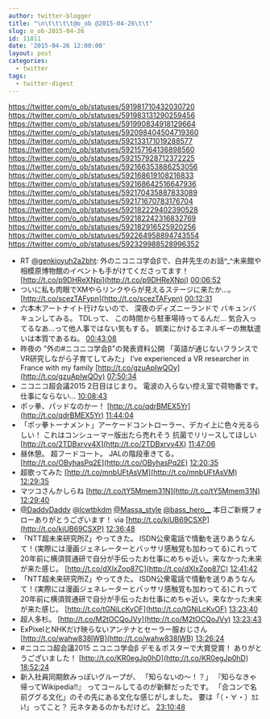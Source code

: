 ```yaml
---
author: twitter-blogger
title: "\n\t\t\t\t@o_ob @2015-04-26\t\t"
slug: o_ob-2015-04-26
id: 11811
date: '2015-04-26 12:00:00'
layout: post
categories:
  - twitter
tags:
  - twitter-digest
---
```


https://twitter.com/o_ob/statuses/591981710432030720 https://twitter.com/o_ob/statuses/591983131290259456 https://twitter.com/o_ob/statuses/591990834918129664 https://twitter.com/o_ob/statuses/592098404504719360 https://twitter.com/o_ob/statuses/592133171019288577 https://twitter.com/o_ob/statuses/592157164136898560 https://twitter.com/o_ob/statuses/592157928712372225 https://twitter.com/o_ob/statuses/592166353886253056 https://twitter.com/o_ob/statuses/592168619108216833 https://twitter.com/o_ob/statuses/592168642516647936 https://twitter.com/o_ob/statuses/592170435887833089 https://twitter.com/o_ob/statuses/592171670783176704 https://twitter.com/o_ob/statuses/592182229402390528 https://twitter.com/o_ob/statuses/592182242316832769 https://twitter.com/o_ob/statuses/592182916525920256 https://twitter.com/o_ob/statuses/592264958894743554 https://twitter.com/o_ob/statuses/592329988528996352  

*   RT [@genkioyuh2a2bht](https://twitter.com/genkioyuh2a2bht): 外のニコニコ学会βで、白井先生のお話^_^未来館や相模原博物館のイベントも手がけてくださってます！ [http://t.co/p9DHReXNpj](http://t.co/p9DHReXNpj) [00:06:52](https://twitter.com/o_ob/statuses/591981710432030720)
*   ついに私も肉眼でXMやらリンクやらが見えるステージに来たか...。 [http://t.co/scezTAFypn](http://t.co/scezTAFypn) [00:12:31](https://twitter.com/o_ob/statuses/591983131290259456)
*   六本木アートナイト行けないので、 深夜のディズニーランドで バキュンバキュンしてみる。 TDLって、 この時間から駐車場待ってるんだ... 気合入ってるなあ...って他人事ではない気もする。 娯楽にかけるエネルギーの無駄遣いは本質であるね。 [00:43:08](https://twitter.com/o_ob/statuses/591990834918129664)
*   昨夜の "外の#ニコニコ学会β"の発表資料公開 「英語が通じないフランスで VR研究しながら子育てしてみた」 I’ve experienced a VR researcher in France with my family [http://t.co/gzuApIwQOy](http://t.co/gzuApIwQOy) [07:50:34](https://twitter.com/o_ob/statuses/592098404504719360)
*   ニコニコ超会議2015 2日目はじまり。 電波の入らない控え室で荷物番です。 仕事にならない... [10:08:43](https://twitter.com/o_ob/statuses/592133171019288577)
*   ポッ拳、パッドなのかー！ [http://t.co/qdrBMEX5Yr](http://t.co/qdrBMEX5Yr) [11:44:04](https://twitter.com/o_ob/statuses/592157164136898560)
*   「ポッ拳トーナメント」アーケードコントローラー、デカイ上に色々光るらしい！ これはコンシューマー版出たら売れそう 抗菌でリリースしてほしい [http://t.co/2TDBxrvv4X](http://t.co/2TDBxrvv4X) [11:47:06](https://twitter.com/o_ob/statuses/592157928712372225)
*   昼休憩。 超フードコート。 JALの階段車きてる。 [http://t.co/OByhasPq2E](http://t.co/OByhasPq2E) [12:20:35](https://twitter.com/o_ob/statuses/592166353886253056)
*   超歌ってみた [http://t.co/mnbUFtAsVM](http://t.co/mnbUFtAsVM) [12:29:35](https://twitter.com/o_ob/statuses/592168619108216833)
*   マツコさんかしらね [http://t.co/tY5Mmem31N](http://t.co/tY5Mmem31N) [12:29:40](https://twitter.com/o_ob/statuses/592168642516647936)
*   [@DaddyDaddy](https://twitter.com/DaddyDaddy) [@lcwtbkdm](https://twitter.com/lcwtbkdm) [@Massa_style](https://twitter.com/Massa_style) [@bass_hero__](https://twitter.com/bass_hero__) 本日ご新規フォローありがとうございます！ via [http://t.co/kiUB69CSXP](http://t.co/kiUB69CSXP) [12:36:48](https://twitter.com/o_ob/statuses/592170435887833089)
*   「NTT超未来研究所Z」やってきた。 ISDN公衆電話で情動を送りあうなんて！(実際には漫画ジェネレーターとバッサリ感触覚も加わってる)これって20年前に横須賀通研で自分が手伝ったお仕事にめちゃ近い。来なかった未来が来た感じ。 [http://t.co/dXlxZop87C](http://t.co/dXlxZop87C) [12:41:42](https://twitter.com/o_ob/statuses/592171670783176704)
*   「NTT超未来研究所Z」やってきた。 ISDN公衆電話で情動を送りあうなんて！(実際には漫画ジェネレーターとバッサリ感触覚も加わってる)これって20年前に横須賀通研で自分が手伝ったお仕事にめちゃ近い。来なかった未来が来た感じ。 [http://t.co/tGNiLcKvOF](http://t.co/tGNiLcKvOF) [13:23:40](https://twitter.com/o_ob/statuses/592182229402390528)
*   超人多杉。 [http://t.co/M2tOCQoJVy](http://t.co/M2tOCQoJVy) [13:23:43](https://twitter.com/o_ob/statuses/592182242316832769)
*   ExPixelとNHKだけ映らないアンテナとセーラー服おじさん [http://t.co/wahw838lWB](http://t.co/wahw838lWB) [13:26:24](https://twitter.com/o_ob/statuses/592182916525920256)
*   #ニコニコ超会議2015 ニコニコ学会β デモ＆ポスターで大賞受賞！ ありがとうございました！ [http://t.co/KR0egJp0hD](http://t.co/KR0egJp0hD) [18:52:24](https://twitter.com/o_ob/statuses/592264958894743554)
*   新入社員同期飲みっぽいグループが、 「知らないの〜！？」 『知らなきゃ帰ってWikipedia!!』 ってコールしてるのが新鮮だったです。 「合コンで名前ググる文化」のその先にある文化な感じがしました。 要は「（・∀・）ｶｴﾚ!」ってこと？ 元ネタあるのかもだけど。 [23:10:48](https://twitter.com/o_ob/statuses/592329988528996352)